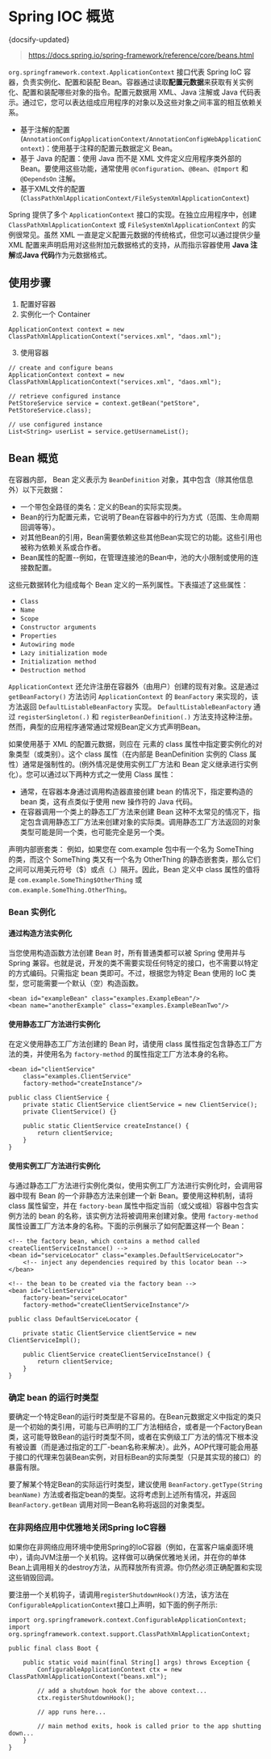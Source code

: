 #  Spring IOC 概览
 {docsify-updated}
> https://docs.spring.io/spring-framework/reference/core/beans.html

`org.springframework.context.ApplicationContext` 接口代表 Spring IoC 容器，负责实例化、配置和装配 Bean。容器通过读取**配置元数据**来获取有关实例化、配置和装配哪些对象的指令。配置元数据用 XML、Java 注解或 Java 代码表示。通过它，您可以表达组成应用程序的对象以及这些对象之间丰富的相互依赖关系。

+ 基于注解的配置(`AnnotationConfigApplicationContext/AnnotationConfigWebApplicationContext`)：使用基于注释的配置元数据定义 Bean。
+ 基于 Java 的配置：使用 Java 而不是 XML 文件定义应用程序类外部的 Bean。要使用这些功能，通常使用 `@Configuration`、`@Bean`、`@Import` 和 `@DependsOn` 注解。
+ 基于XML文件的配置(`ClassPathXmlApplicationContext/FileSystemXmlApplicationContext`)

Spring 提供了多个 `ApplicationContext` 接口的实现。在独立应用程序中，创建 `ClassPathXmlApplicationContext` 或 `FileSystemXmlApplicationContext` 的实例很常见。虽然 XML 一直是定义配置元数据的传统格式，但您可以通过提供少量 XML 配置来声明启用对这些附加元数据格式的支持，从而指示容器使用 **Java 注解**或**Java 代码**作为元数据格式。

## 使用步骤
1. 配置好容器
2. 实例化一个 Container
```
ApplicationContext context = new ClassPathXmlApplicationContext("services.xml", "daos.xml");
```
3. 使用容器
```
// create and configure beans
ApplicationContext context = new ClassPathXmlApplicationContext("services.xml", "daos.xml");

// retrieve configured instance
PetStoreService service = context.getBean("petStore", PetStoreService.class);

// use configured instance
List<String> userList = service.getUsernameList();
```

## Bean 概览
在容器内部， Bean 定义表示为 `BeanDefinition` 对象，其中包含（除其他信息外）以下元数据：
+ 一个带包全路径的类名：定义的Bean的实际实现类。
+ Bean的行为配置元素，它说明了Bean在容器中的行为方式（范围、生命周期回调等等）。
+ 对其他Bean的引用，Bean需要依赖这些其他Bean实现它的功能。这些引用也被称为依赖关系或合作者。
+ Bean属性的配置--例如，在管理连接池的Bean中，池的大小限制或使用的连接数配置。

这些元数据转化为组成每个 Bean 定义的一系列属性。下表描述了这些属性：
+ `Class`
+ `Name`
+ `Scope`
+ `Constructor arguments`
+ `Properties`
+ `Autowiring mode`
+ `Lazy initialization mode`
+ `Initialization method`
+ `Destruction method`

`ApplicationContext` 还允许注册在容器外（由用户）创建的现有对象。这是通过 `getBeanFactory()` 方法访问 `ApplicationContext` 的 `BeanFactory` 来实现的，该方法返回 `DefaultListableBeanFactory` 实现。 `DefaultListableBeanFactory` 通过 `registerSingleton(.)` 和 `registerBeanDefinition(.)` 方法支持这种注册。然而，典型的应用程序通常通过常规Bean定义方式声明Bean。

如果使用基于 XML 的配置元数据，则应在 <bean/> 元素的 class 属性中指定要实例化的对象类型（或类别）。这个 class 属性（在内部是 BeanDefinition 实例的 Class 属性）通常是强制性的。(例外情况是使用实例工厂方法和 Bean 定义继承进行实例化）。您可以通过以下两种方式之一使用 Class 属性：
+ 通常，在容器本身通过调用构造器直接创建 bean 的情况下，指定要构造的 bean 类，这有点类似于使用 new 操作符的 Java 代码。
+ 在容器调用一个类上的静态工厂方法来创建 Bean 这种不太常见的情况下，指定包含调用静态工厂方法来创建对象的实际类。调用静态工厂方法返回的对象类型可能是同一个类，也可能完全是另一个类。

声明内部嵌套类：
例如，如果您在 com.example 包中有一个名为 SomeThing 的类，而这个 SomeThing 类又有一个名为 OtherThing 的静态嵌套类，那么它们之间可以用美元符号（\$）或点（.）隔开。因此，Bean 定义中 class 属性的值将是 `com.example.SomeThing$OtherThing` 或 `com.example.SomeThing.OtherThing`。

### Bean 实例化

#### 通过构造方法实例化
当您使用构造函数方法创建 Bean 时，所有普通类都可以被 Spring 使用并与 Spring 兼容。也就是说，开发的类不需要实现任何特定的接口，也不需要以特定的方式编码。只需指定 bean 类即可。不过，根据您为特定 Bean 使用的 IoC 类型，您可能需要一个默认（空）构造函数。
```
<bean id="exampleBean" class="examples.ExampleBean"/>
<bean name="anotherExample" class="examples.ExampleBeanTwo"/>
```

#### 使用静态工厂方法进行实例化
在定义使用静态工厂方法创建的 Bean 时，请使用 class 属性指定包含静态工厂方法的类，并使用名为 `factory-method` 的属性指定工厂方法本身的名称。
```
<bean id="clientService"
	class="examples.ClientService"
	factory-method="createInstance"/>

public class ClientService {
	private static ClientService clientService = new ClientService();
	private ClientService() {}

	public static ClientService createInstance() {
		return clientService;
	}
}
```
#### 使用实例工厂方法进行实例化
与通过静态工厂方法进行实例化类似，使用实例工厂方法进行实例化时，会调用容器中现有 Bean 的一个非静态方法来创建一个新 Bean。要使用这种机制，请将 class 属性留空，并在 `factory-bean` 属性中指定当前（或父或祖）容器中包含实例方法的 bean 的名称，该实例方法将被调用来创建对象。使用 `factory-method` 属性设置工厂方法本身的名称。下面的示例展示了如何配置这样一个 Bean：
```
<!-- the factory bean, which contains a method called createClientServiceInstance() -->
<bean id="serviceLocator" class="examples.DefaultServiceLocator">
	<!-- inject any dependencies required by this locator bean -->
</bean>

<!-- the bean to be created via the factory bean -->
<bean id="clientService"
	factory-bean="serviceLocator"
	factory-method="createClientServiceInstance"/>

public class DefaultServiceLocator {

	private static ClientService clientService = new ClientServiceImpl();

	public ClientService createClientServiceInstance() {
		return clientService;
	}
}
```

### 确定 bean 的运行时类型
要确定一个特定Bean的运行时类型是不容易的。在Bean元数据定义中指定的类只是一个初始的类引用，可能与已声明的工厂方法相结合，或者是一个FactoryBean类，这可能导致Bean的运行时类型不同，或者在实例级工厂方法的情况下根本没有被设置（而是通过指定的工厂-bean名称来解决）。此外，AOP代理可能会用基于接口的代理来包装Bean实例，对目标Bean的实际类型（只是其实现的接口）的暴露有限。

要了解某个特定Bean的实际运行时类型，建议使用 `BeanFactory.getType(String beanName)` 方法或者指定bean的类型。这将考虑到上述所有情况，并返回 `BeanFactory.getBean` 调用对同一Bean名称将返回的对象类型。

### 在非网络应用中优雅地关闭Spring IoC容器
如果你在非网络应用环境中使用Spring的IoC容器（例如，在富客户端桌面环境中），请向JVM注册一个关机钩。这样做可以确保优雅地关闭，并在你的单体Bean上调用相关的destroy方法，从而释放所有资源。你仍然必须正确配置和实现这些销毁回调。

要注册一个关机钩子，请调用`registerShutdownHook()`方法，该方法在`ConfigurableApplicationContext`接口上声明，如下面的例子所示:
```
import org.springframework.context.ConfigurableApplicationContext;
import org.springframework.context.support.ClassPathXmlApplicationContext;

public final class Boot {

	public static void main(final String[] args) throws Exception {
		ConfigurableApplicationContext ctx = new ClassPathXmlApplicationContext("beans.xml");

		// add a shutdown hook for the above context...
		ctx.registerShutdownHook();

		// app runs here...

		// main method exits, hook is called prior to the app shutting down...
	}
}
```
